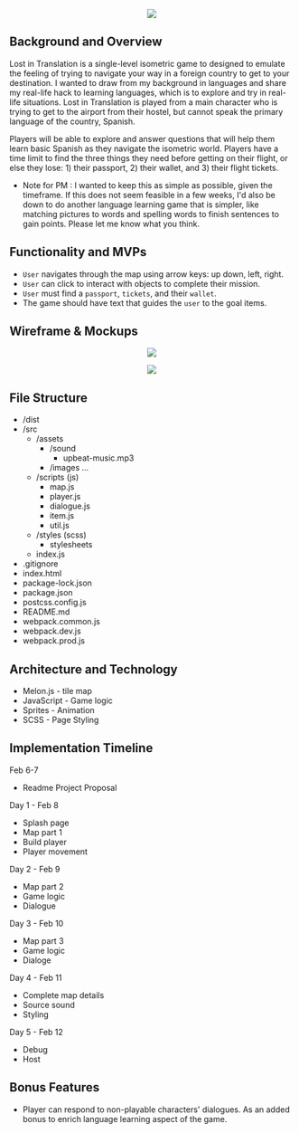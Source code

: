 <p align="center"> 
  <img src="https://i.ibb.co/J3ryc2m/Screen-Shot-2021-02-06-at-10-05-18-PM.png">
</p>


## Background and Overview
Lost in Translation is a single-level isometric game to designed to emulate the feeling of trying to navigate your way in a foreign country to get to your destination. I wanted to draw from my background in languages and share my real-life hack to learning languages, which is to explore and try in real-life situations. Lost in Translation is played from a main character who is trying to get to the airport from their hostel, but cannot speak the primary language of the country, Spanish. 

Players will be able to explore and answer questions that will help them learn basic Spanish as they navigate the isometric world. Players have a time limit to find the three things they need before getting on their flight, or else they lose: 1) their passport, 2) their wallet, and 3) their flight tickets. 

* Note for PM : I wanted to keep this as simple as possible, given the timeframe. If this does not seem feasible in a few weeks, I'd also be down to do another language learning game that is simpler, like matching pictures to words and spelling words to finish sentences to gain points. Please let me know what you think.

## Functionality and MVPs
* `User` navigates through the map using arrow keys: up down, left, right.
* `User` can click to interact with objects to complete their mission.
* `User` must find a `passport`, `tickets`, and their `wallet`.
* The game should have text that guides the `user` to the goal items.

## Wireframe & Mockups

<p align="center"> 
  <img src="https://i.ibb.co/rQYngKy/new-wireframe.png">
</p>


<p align="center"> 
  <img src="https://i.ibb.co/9s4wPB5/splash.png">
</p>


## File Structure
* /dist
* /src
    * /assets
        * /sound
           * upbeat-music.mp3
        * /images
            ...
    * /scripts (js)
        * map.js
        * player.js
        * dialogue.js 
        * item.js
        * util.js
    * /styles (scss)
        * stylesheets
    * index.js
* .gitignore
* index.html
* package-lock.json
* package.json
* postcss.config.js
* README.md
* webpack.common.js
* webpack.dev.js
* webpack.prod.js

## Architecture and Technology
* Melon.js - tile map
* JavaScript - Game logic
* Sprites - Animation
* SCSS - Page Styling 

## Implementation Timeline
Feb 6-7
* Readme Project Proposal

Day 1 - Feb 8
* Splash page
* Map part 1
* Build player
* Player movement

Day 2 - Feb 9
* Map part 2
* Game logic
* Dialogue

Day 3 - Feb 10
* Map part 3
* Game logic
* Dialoge

Day 4 - Feb 11
* Complete map details
* Source sound
* Styling

Day 5 - Feb 12
* Debug
* Host

## Bonus Features
* Player can respond to non-playable characters' dialogues. As an added bonus to enrich language learning aspect of the game.

